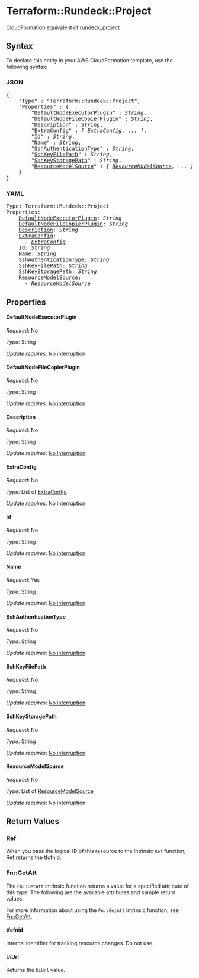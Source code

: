# Terraform::Rundeck::Project

CloudFormation equivalent of rundeck_project

## Syntax

To declare this entity in your AWS CloudFormation template, use the following syntax:

### JSON

<pre>
{
    "Type" : "Terraform::Rundeck::Project",
    "Properties" : {
        "<a href="#defaultnodeexecutorplugin" title="DefaultNodeExecutorPlugin">DefaultNodeExecutorPlugin</a>" : <i>String</i>,
        "<a href="#defaultnodefilecopierplugin" title="DefaultNodeFileCopierPlugin">DefaultNodeFileCopierPlugin</a>" : <i>String</i>,
        "<a href="#description" title="Description">Description</a>" : <i>String</i>,
        "<a href="#extraconfig" title="ExtraConfig">ExtraConfig</a>" : <i>[ <a href="extraconfig.md">ExtraConfig</a>, ... ]</i>,
        "<a href="#id" title="Id">Id</a>" : <i>String</i>,
        "<a href="#name" title="Name">Name</a>" : <i>String</i>,
        "<a href="#sshauthenticationtype" title="SshAuthenticationType">SshAuthenticationType</a>" : <i>String</i>,
        "<a href="#sshkeyfilepath" title="SshKeyFilePath">SshKeyFilePath</a>" : <i>String</i>,
        "<a href="#sshkeystoragepath" title="SshKeyStoragePath">SshKeyStoragePath</a>" : <i>String</i>,
        "<a href="#resourcemodelsource" title="ResourceModelSource">ResourceModelSource</a>" : <i>[ <a href="resourcemodelsource.md">ResourceModelSource</a>, ... ]</i>
    }
}
</pre>

### YAML

<pre>
Type: Terraform::Rundeck::Project
Properties:
    <a href="#defaultnodeexecutorplugin" title="DefaultNodeExecutorPlugin">DefaultNodeExecutorPlugin</a>: <i>String</i>
    <a href="#defaultnodefilecopierplugin" title="DefaultNodeFileCopierPlugin">DefaultNodeFileCopierPlugin</a>: <i>String</i>
    <a href="#description" title="Description">Description</a>: <i>String</i>
    <a href="#extraconfig" title="ExtraConfig">ExtraConfig</a>: <i>
      - <a href="extraconfig.md">ExtraConfig</a></i>
    <a href="#id" title="Id">Id</a>: <i>String</i>
    <a href="#name" title="Name">Name</a>: <i>String</i>
    <a href="#sshauthenticationtype" title="SshAuthenticationType">SshAuthenticationType</a>: <i>String</i>
    <a href="#sshkeyfilepath" title="SshKeyFilePath">SshKeyFilePath</a>: <i>String</i>
    <a href="#sshkeystoragepath" title="SshKeyStoragePath">SshKeyStoragePath</a>: <i>String</i>
    <a href="#resourcemodelsource" title="ResourceModelSource">ResourceModelSource</a>: <i>
      - <a href="resourcemodelsource.md">ResourceModelSource</a></i>
</pre>

## Properties

#### DefaultNodeExecutorPlugin

_Required_: No

_Type_: String

_Update requires_: [No interruption](https://docs.aws.amazon.com/AWSCloudFormation/latest/UserGuide/using-cfn-updating-stacks-update-behaviors.html#update-no-interrupt)

#### DefaultNodeFileCopierPlugin

_Required_: No

_Type_: String

_Update requires_: [No interruption](https://docs.aws.amazon.com/AWSCloudFormation/latest/UserGuide/using-cfn-updating-stacks-update-behaviors.html#update-no-interrupt)

#### Description

_Required_: No

_Type_: String

_Update requires_: [No interruption](https://docs.aws.amazon.com/AWSCloudFormation/latest/UserGuide/using-cfn-updating-stacks-update-behaviors.html#update-no-interrupt)

#### ExtraConfig

_Required_: No

_Type_: List of <a href="extraconfig.md">ExtraConfig</a>

_Update requires_: [No interruption](https://docs.aws.amazon.com/AWSCloudFormation/latest/UserGuide/using-cfn-updating-stacks-update-behaviors.html#update-no-interrupt)

#### Id

_Required_: No

_Type_: String

_Update requires_: [No interruption](https://docs.aws.amazon.com/AWSCloudFormation/latest/UserGuide/using-cfn-updating-stacks-update-behaviors.html#update-no-interrupt)

#### Name

_Required_: Yes

_Type_: String

_Update requires_: [No interruption](https://docs.aws.amazon.com/AWSCloudFormation/latest/UserGuide/using-cfn-updating-stacks-update-behaviors.html#update-no-interrupt)

#### SshAuthenticationType

_Required_: No

_Type_: String

_Update requires_: [No interruption](https://docs.aws.amazon.com/AWSCloudFormation/latest/UserGuide/using-cfn-updating-stacks-update-behaviors.html#update-no-interrupt)

#### SshKeyFilePath

_Required_: No

_Type_: String

_Update requires_: [No interruption](https://docs.aws.amazon.com/AWSCloudFormation/latest/UserGuide/using-cfn-updating-stacks-update-behaviors.html#update-no-interrupt)

#### SshKeyStoragePath

_Required_: No

_Type_: String

_Update requires_: [No interruption](https://docs.aws.amazon.com/AWSCloudFormation/latest/UserGuide/using-cfn-updating-stacks-update-behaviors.html#update-no-interrupt)

#### ResourceModelSource

_Required_: No

_Type_: List of <a href="resourcemodelsource.md">ResourceModelSource</a>

_Update requires_: [No interruption](https://docs.aws.amazon.com/AWSCloudFormation/latest/UserGuide/using-cfn-updating-stacks-update-behaviors.html#update-no-interrupt)

## Return Values

### Ref

When you pass the logical ID of this resource to the intrinsic `Ref` function, Ref returns the tfcfnid.

### Fn::GetAtt

The `Fn::GetAtt` intrinsic function returns a value for a specified attribute of this type. The following are the available attributes and sample return values.

For more information about using the `Fn::GetAtt` intrinsic function, see [Fn::GetAtt](https://docs.aws.amazon.com/AWSCloudFormation/latest/UserGuide/intrinsic-function-reference-getatt.html).

#### tfcfnid

Internal identifier for tracking resource changes. Do not use.

#### UiUrl

Returns the <code>UiUrl</code> value.

